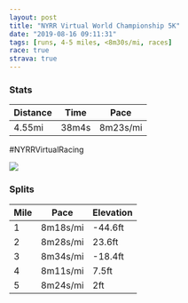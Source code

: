 ```yaml
---
layout: post
title: "NYRR Virtual World Championship 5K"
date: "2019-08-16 09:11:31"
tags: [runs, 4-5 miles, <8m30s/mi, races]
race: true
strava: true
---
```


### Stats

| Distance | Time | Pace |
|----------|------|------|
|4.55mi|38m4s|8m23s/mi|

#NYRRVirtualRacing

<img src='https://maps.googleapis.com/maps/api/staticmap?maptype=roadmap&path=enc:oliwFzdkbMIHE??Ag@L[?]BuAXeAJi@TSD{@F]?c@NmA@m@Ni@Bc@JIA]HWBaARe@Fq@PgAJq@@i@Pk@Hg@Ac@DyAXw@JO@a@CWJ{@L}@XsAFWFwADQLWFoAJo@Ai@Fg@EQ?y@JqBPW?GFIDy@Pe@AcAP_@Bg@Le@A[BYHU@CCK?i@B_AXkAFa@P_@Vi@D}@?s@Jg@NUJ_@l@KJQ^[Zo@|@]\c@j@w@v@Y`@uAvAIFa@b@m@h@_AhAiAlA]h@MJeA~AOJW`@YTs@z@g@j@[RQPk@z@oAbAg@r@g@j@i@z@oApAYLUDQ?KC@HCFIMEC_@GUAs@SaAGSGqAUI?a@Ke@?CC}@CWEk@[a@Es@?i@YEBINIj@KNBB?ZUt@INc@XOR[nAQf@Q`AC\@^Oz@Qr@SbAYb@Sr@]pBSl@[tAGp@S\WfA[xAAPMh@QjA_@xAE\]|ACXU|@Ih@?LK\Gn@aA|EC^S`ASh@?LQv@ALe@~AUzAW|@k@pCO\EXUx@In@_A~DSlAm@jBSz@YdBWrAO`Ao@nCSfAW|@k@lDS|@Gh@k@jCAl@CL?b@Il@[z@SPSFGASC_@Oo@Ii@_@EI_@WMM_@MQOUCk@SUCOGKSo@Mo@USQAKSOQE[QG?[UAMi@UYGMSWGk@LCBk@p@EZ@TENEf@c@lAWdBKZIJETKLSRDXIb@Yt@GJOf@S^Hn@ADDHG^eAhAMRQd@S^@HMFEAKKCE?GW]QIKKOGSMa@G_@WU]WQQ[EC_@KCGKGEOKQWKWWYQMCy@a@IQIGk@MWSwAo@}@m@IOOKoAu@u@m@WIOIm@e@u@g@MGKAWOQGGMEAOAQEOUs@g@q@W{@u@]Sc@O]Q]M]WKBOA_Aa@e@i@u@e@{@y@GK[OMCG@GLg@tAOv@KNCd@KZIJEJU^@HIb@?ZKNENYV&key=AIzaSyC1MId7bFpkLXNAaYhBSTb8jLyiSqzbDtM&size=800x800&markers=color:yellow|label:S|40.68568,-73.95422&markers=color:green|label:F|40.73294000000007,-73.98434999999995'>

### Splits

| Mile | Pace | Elevation |
|------|------|-----------|
|1|8m18s/mi|-44.6ft|
|2|8m28s/mi|23.6ft|
|3|8m34s/mi|-18.4ft|
|4|8m11s/mi|7.5ft|
|5|8m24s/mi|2ft|
